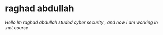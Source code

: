 # raghad abdullah #

*Hello Im raghad abdullah studed cyber security , and now i am working in .net course* 
